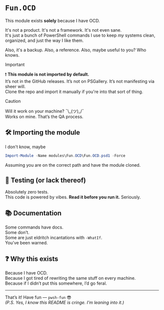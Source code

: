 # `Fun.OCD`

This module exists **solely** because I have OCD.

It's not a product. It's not a framework. It's not even sane.  
It's just a bunch of PowerShell commands I use to keep *my* systems clean, organized, and just the way I like them.

Also, it's a backup. Also, a reference. Also, maybe useful to you? Who knows.

> [!IMPORTANT]  
> ❗ **This module is not imported by default.**  
> It’s not in the GitHub releases. It’s not on PSGallery. It’s not manifesting via sheer will.  
> Clone the repo and import it manually if you're into that sort of thing.

> [!CAUTION]  
> Will it work on your machine? ¯\\\_(ツ)\_/¯  
> Works on mine. That’s the QA process.

## 🛠️ Importing the module

I don't know, maybe

```powershell
Import-Module -Name modules\Fun.OCD\Fun.OCD.psd1 -Force
```

Assuming you are on the correct path and have the module cloned.

## 🧪 Testing (or lack thereof)

Absolutely zero tests.  
This code is powered by vibes. **Read it before you run it.** Seriously.

## 📚 Documentation

Some commands have docs.  
Some don’t.  
Some are just eldritch incantations with `-WhatIf`.  
You’ve been warned.

## ❓ Why this exists

Because I have OCD.  
Because I got tired of rewriting the same stuff on every machine.  
Because if I didn’t put this somewhere, I’d go feral.

---

That’s it! Have fun — `pwsh-fun` 😎  
*(P.S. Yes, I know this README is cringe. I’m leaning into it.)*
